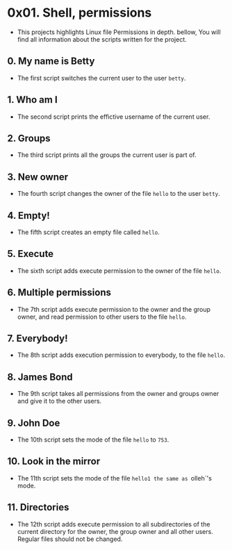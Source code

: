 # 0x01. Shell, permissions
- This projects highlights Linux file Permissions in depth. bellow, You will find all information about the scripts written for the project.

## 0. My name is Betty
- The first script switches the current user to the user `betty`.

## 1. Who am I 
- The second script prints the effictive username of the current user.

## 2. Groups
- The third script prints all the groups the current user is part of.

## 3. New owner
- The fourth script changes the owner of the file `hello` to the user `betty`. 

## 4. Empty!
- The fifth script creates an empty file called `hello`.

## 5. Execute 
- The sixth script adds execute permission to the owner of the file `hello`.

## 6. Multiple permissions
- The 7th script adds execute permission to the owner and the group owner, and read permission to other users to the file `hello`.

## 7. Everybody!
- The 8th script adds execution permission to everybody, to the file `hello`.

## 8. James Bond
- The 9th script takes all permissions from the owner and groups owner and give it to the other users.

## 9. John Doe
- The 10th script sets the mode of the file `hello` to `753`.

## 10. Look in the mirror
- The 11th script sets the mode of the file `hello1 the same as `olleh`'s mode.

## 11. Directories
- The 12th script adds execute permission to all subdirectories of the current directory for the owner, the group owner and all other users. Regular files should not be changed.

